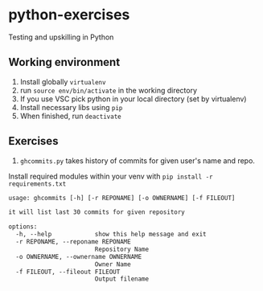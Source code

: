 # python-exercises

Testing and upskilling in Python

## Working environment

1. Install globally `virtualenv`
2. run `source env/bin/activate` in the working directory
3. If you use VSC pick python in your local directory (set by virtualenv)
4. Install necessary libs using `pip`
5. When finished, run `deactivate`

## Exercises

1. `ghcommits.py` takes history of commits for given user's name and repo.

Install required modules within your venv with `pip install -r requirements.txt `

```txt
usage: ghcommits [-h] [-r REPONAME] [-o OWNERNAME] [-f FILEOUT]

it will list last 30 commits for given repository

options:
  -h, --help            show this help message and exit
  -r REPONAME, --reponame REPONAME
                        Repository Name
  -o OWNERNAME, --ownername OWNERNAME
                        Owner Name
  -f FILEOUT, --fileout FILEOUT
                        Output filename
```

